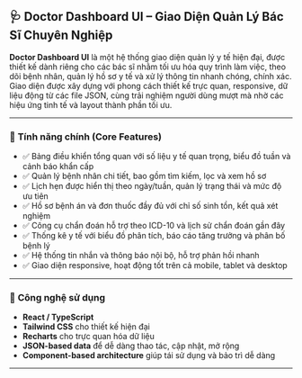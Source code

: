 ## 🩺 **Doctor Dashboard UI – Giao Diện Quản Lý Bác Sĩ Chuyên Nghiệp**

**Doctor Dashboard UI** là một hệ thống giao diện quản lý y tế hiện đại, được thiết kế dành riêng cho các bác sĩ nhằm tối ưu hóa quy trình làm việc, theo dõi bệnh nhân, quản lý hồ sơ y tế và xử lý thông tin nhanh chóng, chính xác. Giao diện được xây dựng với phong cách thiết kế trực quan, responsive, dữ liệu động từ các file JSON, cùng trải nghiệm người dùng mượt mà nhờ các hiệu ứng tinh tế và layout thành phần tối ưu.

---

### 🎯 **Tính năng chính (Core Features)**

* ✅ Bảng điều khiển tổng quan với số liệu y tế quan trọng, biểu đồ tuần và cảnh báo khẩn cấp
* ✅ Quản lý bệnh nhân chi tiết, bao gồm tìm kiếm, lọc và xem hồ sơ
* ✅ Lịch hẹn được hiển thị theo ngày/tuần, quản lý trạng thái và mức độ ưu tiên
* ✅ Hồ sơ bệnh án và đơn thuốc đầy đủ với chỉ số sinh tồn, kết quả xét nghiệm
* ✅ Công cụ chẩn đoán hỗ trợ theo ICD-10 và lịch sử chẩn đoán gần đây
* ✅ Thống kê y tế với biểu đồ phân tích, báo cáo tăng trưởng và phân bố bệnh lý
* ✅ Hệ thống tin nhắn và thông báo nội bộ, hỗ trợ phản hồi nhanh
* ✅ Giao diện responsive, hoạt động tốt trên cả mobile, tablet và desktop

---

### 🔧 **Công nghệ sử dụng**

* **React / TypeScript**
* **Tailwind CSS** cho thiết kế hiện đại
* **Recharts** cho trực quan hóa dữ liệu
* **JSON-based data** để dễ dàng thao tác, cập nhật, mở rộng
* **Component-based architecture** giúp tái sử dụng và bảo trì dễ dàng

---

